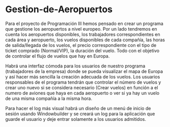 # Gestion-de-Aeropuertos
 
Para el proyecto de Programación III hemos pensado en crear un programa que gestione los aeropuertos a nivel europeo. 
Por un lado tendremos en cuenta los aeropuertos disponibles, los trabajadores correspondientes en cada área y aeropuerto, los vuelos disponibles de cada compañía, las horas de salida/llegada de los vuelos, el precio correspondiente con el tipo de ticket comprado (Normal/VIP), la duración del vuelo. Todo con el objetivo de controlar el flujo de vuelos que hay en Europa.

Habrá una interfaz cómoda para los usuarios de nuestro programa (trabajadores de la empresa) donde se pueda visualizar el mapa de Europa y así hacer más sencilla la creación adecuada de los vuelos. Los usuarios responsables de el programa tendrán que controlar el número de vuelos y crear uno nuevo si se considera necesario (Crear vuelos) en función a el numero de aviones que haya en cada aeropuerto o ver si ya hay un vuelo de una misma compañía a la misma hora.

Para hacer el log más visual habrá un diseño de un menú de inicio de sesión usando Windowbuilder y se creará un log para la aplicación que guarde el usuario y deje entrar solamente a los usuarios admitidos. 

